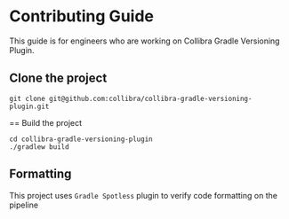 # Contributing Guide

This guide is for engineers who are working on Collibra Gradle Versioning Plugin.

## Clone the project
```shell
git clone git@github.com:collibra/collibra-gradle-versioning-plugin.git
```

== Build the project
```shell
cd collibra-gradle-versioning-plugin
./gradlew build
```

## Formatting
This project uses `Gradle Spotless` plugin to verify code formatting on the pipeline